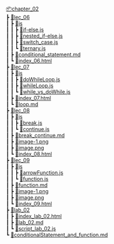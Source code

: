 [📦chapter_02](../chapter_02/)  
 ┣ [📂lec_06](lec_06/)  
 ┃ ┣ [📂js](lec_06/js/)  
 ┃ ┃ ┣ [📜if-else.js](lec_06/js/if-else.js)  
 ┃ ┃ ┣ [📜nested_if-else.js](lec_06/js/nested_if-else.js)  
 ┃ ┃ ┣ [📜switch_case.js](lec_06/js/switch_case.js)  
 ┃ ┃ ┗ [📜ternary.js](lec_06/js/ternary.js)  
 ┃ ┣ [📜conditional_statement.md](lec_06/conditional_statement.md)  
 ┃ ┗ [📜index_06.html](lec_06/index_06.html)  
 ┣ [📂lec_07](lec_07/)  
 ┃ ┣ [📂js](lec_07/js/)  
 ┃ ┃ ┣ [📜doWhileLoop.js](lec_07/js/doWhileLoop.js)  
 ┃ ┃ ┣ [📜whileLoop.js](lec_07/js/whileLoop.js)  
 ┃ ┃ ┗ [📜while_vs_doWhile.js](lec_07/js/while_vs_doWhile.js)  
 ┃ ┣ [📜index_07.html](lec_07/index_07.html)  
 ┃ ┗ [📜loop.md](lec_07/loop.md)  
 ┣ [📂lec_08](lec_08/)  
 ┃ ┣ [📂js](lec_08/js/)  
 ┃ ┃ ┣ [📜break.js](lec_08/js/break.js)  
 ┃ ┃ ┗ [📜continue.js](lec_08/js/continue.js)  
 ┃ ┣ [📜break_continue.md](lec_08/break_continue.md)  
 ┃ ┣ [📜image-1.png](lec_08/image-1.png)  
 ┃ ┣ [📜image.png](lec_08/image.png)  
 ┃ ┗ [📜index_08.html](lec_08/index_08.html)  
 ┣ [📂lec_09](lec_09/)  
 ┃ ┣ [📂js](lec_09/js/)  
 ┃ ┃ ┣ [📜arrowFunction.js](lec_09/js/arrowFunction.js)  
 ┃ ┃ ┗ [📜function.js](lec_09/js/function.js)  
 ┃ ┣ [📜function.md](lec_09/function.md)  
 ┃ ┣ [📜image-1.png](lec_09/image-1.png)  
 ┃ ┣ [📜image.png](lec_09/image.png)  
 ┃ ┗ [📜index_09.html](lec_09/index_09.html)  
 ┣ [📂lab_02](lab_02/)  
 ┃ ┣ [📜index_lab_02.html](lab_02/index_lab_02.html)  
 ┃ ┣ [📜lab_02.md](lab_02/lab_02.md)  
 ┃ ┗ [📜script_lab_02.js](lab_02/script_lab_02.js)  
 ┗ [📜conditionalStatement_and_function.md](conditionalStatement_and_function.md)
